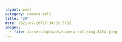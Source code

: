 ```yaml
---
layout: post
category: camera-roll
title: "29"
date: 2021-07-26T17:34:32.573Z
images:
  - file: /assets/uploads/camera-roll/img_0484.jpeg
---
```

